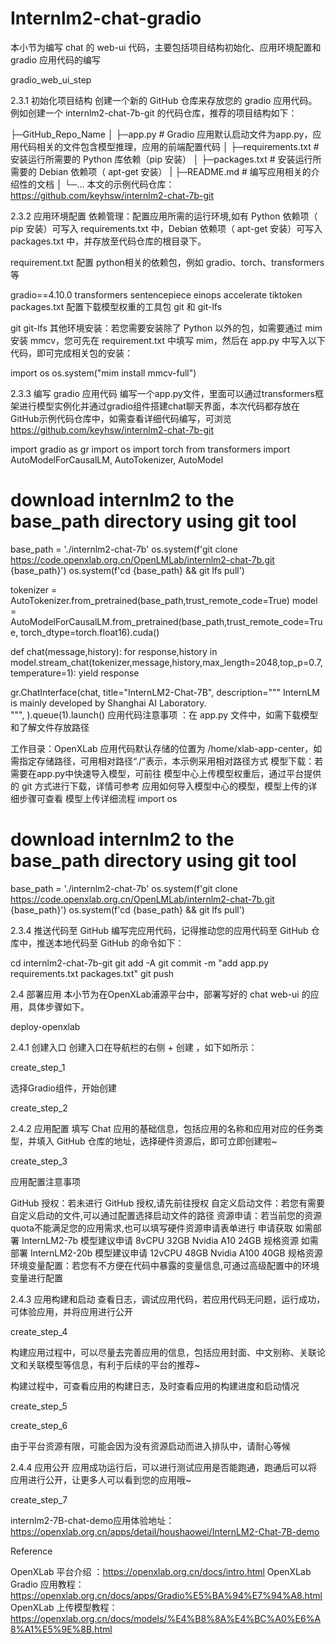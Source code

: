 # Internlm2-chat-gradio

本小节为编写 chat 的 web-ui 代码，主要包括项目结构初始化、应用环境配置和 gradio 应用代码的编写

gradio_web_ui_step

2.3.1 初始化项目结构
创建一个新的 GitHub 仓库来存放您的 gradio 应用代码。例如创建一个 internlm2-chat-7b-git 的代码仓库，推荐的项目结构如下：

├─GitHub_Repo_Name
│  ├─app.py                 # Gradio 应用默认启动文件为app.py，应用代码相关的文件包含模型推理，应用的前端配置代码
│  ├─requirements.txt       # 安装运行所需要的 Python 库依赖（pip 安装）
│  ├─packages.txt           # 安装运行所需要的 Debian 依赖项（ apt-get 安装）
|  ├─README.md              # 编写应用相关的介绍性的文档
│  └─... 
本文的示例代码仓库： https://github.com/keyhsw/internlm2-chat-7b-git

 

2.3.2 应用环境配置
依赖管理：配置应用所需的运行环境,如有 Python 依赖项（ pip 安装）可写入 requirements.txt 中，Debian 依赖项（ apt-get 安装）可写入 packages.txt 中，并存放至代码仓库的根目录下。

requirement.txt 配置 python相关的依赖包，例如 gradio、torch、transformers 等

gradio==4.10.0
transformers
sentencepiece
einops
accelerate
tiktoken
packages.txt 配置下载模型权重的工具包 git 和 git-lfs

git
git-lfs
其他环境安装：若您需要安装除了 Python 以外的包，如需要通过 mim 安装 mmcv，您可先在 requirement.txt 中填写 mim，然后在 app.py 中写入以下代码，即可完成相关包的安装：

import os
os.system("mim install mmcv-full")
 

2.3.3 编写 gradio 应用代码
编写一个app.py文件，里面可以通过transformers框架进行模型实例化并通过gradio组件搭建chat聊天界面，本次代码都存放在 GitHub示例代码仓库中，如需查看详细代码编写，可浏览 https://github.com/keyhsw/internlm2-chat-7b-git

import gradio as gr
import os
import torch
from transformers import AutoModelForCausalLM, AutoTokenizer, AutoModel

# download internlm2 to the base_path directory using git tool
base_path = './internlm2-chat-7b'
os.system(f'git clone https://code.openxlab.org.cn/OpenLMLab/internlm2-chat-7b.git {base_path}')
os.system(f'cd {base_path} && git lfs pull')

tokenizer = AutoTokenizer.from_pretrained(base_path,trust_remote_code=True)
model = AutoModelForCausalLM.from_pretrained(base_path,trust_remote_code=True, torch_dtype=torch.float16).cuda()

def chat(message,history):
    for response,history in model.stream_chat(tokenizer,message,history,max_length=2048,top_p=0.7,temperature=1):
        yield response

gr.ChatInterface(chat,
                 title="InternLM2-Chat-7B",
                description="""
InternLM is mainly developed by Shanghai AI Laboratory.  
                 """,
                 ).queue(1).launch()
  应用代码注意事项 ：在 app.py 文件中，如需下载模型和了解文件存放路径

工作目录：OpenXLab 应用代码默认存储的位置为 /home/xlab-app-center，如需指定存储路径，可用相对路径“./”表示，本示例采用相对路径方式
模型下载：若需要在app.py中快速导入模型，可前往 模型中心上传模型权重后，通过平台提供的 git 方式进行下载，详情可参考 应用如何导入模型中心的模型，模型上传的详细步骤可查看 模型上传详细流程
import os
# download internlm2 to the base_path directory using git tool
base_path = './internlm2-chat-7b'
os.system(f'git clone https://code.openxlab.org.cn/OpenLMLab/internlm2-chat-7b.git {base_path}')
os.system(f'cd {base_path} && git lfs pull')
 

2.3.4 推送代码至 GitHub
编写完应用代码，记得推动您的应用代码至 GitHub 仓库中，推送本地代码至 GitHub 的命令如下：

cd internlm2-chat-7b-git
git add -A
git commit -m "add app.py requirements.txt packages.txt"
git push
 

2.4 部署应用
本小节为在OpenXLab浦源平台中，部署写好的 chat web-ui 的应用，具体步骤如下。

deploy-openxlab

2.4.1 创建入口
创建入口在导航栏的右侧 + 创建 ，如下如所示：

create_step_1

选择Gradio组件，开始创建

create_step_2

 

2.4.2 应用配置
填写 Chat 应用的基础信息，包括应用的名称和应用对应的任务类型，并填入 GitHub 仓库的地址，选择硬件资源后，即可立即创建啦~

create_step_3

  应用配置注意事项

GitHub 授权：若未进行 GitHub 授权,请先前往授权
自定义启动文件：若您有需要自定义启动的文件,可以通过配置选择启动文件的路径
资源申请：若当前您的资源quota不能满足您的应用需求,也可以填写硬件资源申请表单进行 申请获取
如需部署 InternLM2-7b 模型建议申请 8vCPU 32GB Nvidia A10 24GB 规格资源
如需部署 InternLM2-20b 模型建议申请 12vCPU 48GB Nvidia A100 40GB 规格资源
环境变量配置：若您有不方便在代码中暴露的变量信息,可通过高级配置中的环境变量进行配置
 

2.4.3 应用构建和启动
查看日志，调试应用代码，若应用代码无问题，运行成功，可体验应用，并将应用进行公开

create_step_4

构建应用过程中，可以尽量去完善应用的信息，包括应用封面、中文别称、关联论文和关联模型等信息，有利于后续的平台的推荐~

  构建过程中，可查看应用的构建日志，及时查看应用的构建进度和启动情况

create_step_5

create_step_6

由于平台资源有限，可能会因为没有资源启动而进入排队中，请耐心等候

 

2.4.4 应用公开
应用成功运行后，可以进行测试应用是否能跑通，跑通后可以将应用进行公开，让更多人可以看到您的应用哦~

create_step_7

internlm2-7B-chat-demo应用体验地址：https://openxlab.org.cn/apps/detail/houshaowei/InternLM2-Chat-7B-demo

 
Reference

OpenXLab 平台介绍 ：https://openxlab.org.cn/docs/intro.html
OpenXLab Gradio 应用教程：https://openxlab.org.cn/docs/apps/Gradio%E5%BA%94%E7%94%A8.html
OpenXLab 上传模型教程：https://openxlab.org.cn/docs/models/%E4%B8%8A%E4%BC%A0%E6%A8%A1%E5%9E%8B.html
